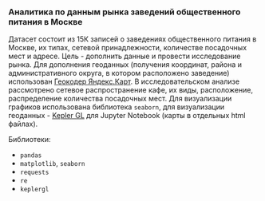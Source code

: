 ### Аналитика по данным рынка заведений общественного питания в Москве

Датасет состоит из 15К записей о заведениях общественного питания в Москве, их типах, сетевой принадлежности, количестве посадочных мест и адресе. Цель - дополнить данные и провести исследование рынка.
Для дополнения геоданных (получения координат, района и административного округа, в котором расположено заведение) использован [Геокодер Яндекс.Карт](https://tech.yandex.ru/maps/geocoder/). 
В исследовательском анализе рассмотрено сетевое распространение кафе, их виды, расположение, распределение количества посадочных мест. Для визуализации графиков использована библиотека `seaborn`, для визуализации геоданных - [Kepler GL](https://kepler.gl/) для Jupyter Notebook (карты в отдельных html файлах). 

Библиотеки:
- `pandas`
- `matplotlib`, `seaborn`
- `requests`
- `re`
- `keplergl`
